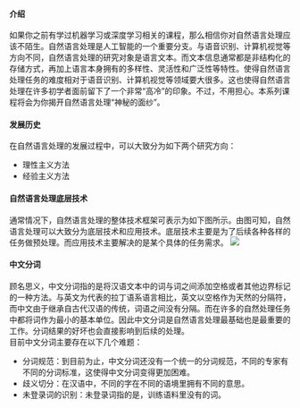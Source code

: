 #### 介绍
如果你之前有学过机器学习或深度学习相关的课程，那么相信你对自然语言处理应该不陌生。自然语言处理是人工智能的一个重要分支。与语音识别、计算机视觉等
方向不同，自然语言处理的研究对象是语言文本。而文本信息通常都是非结构化的存储方式，再加上语言本身拥有的多样性、灵活性和广泛性等特性。使得自然语言
处理任务的难度相对于语音识别、计算机视觉等领域要大很多。这也使得自然语言处理在许多初学者面前留下了一个非常“高冷”的印象。不过，不用担心。本系列课
程将会为你揭开自然语言处理“神秘的面纱”。

#### 发展历史
在自然语言处理的发展过程中，可以大致分为如下两个研究方向：
- 理性主义方法
- 经验主义方法


#### 自然语言处理底层技术
通常情况下，自然语言处理的整体技术框架可表示为如下图所示。由图可知，自然语言处理可以大致分为底层技术和应用技术。底层技术主要是为了后续各种各样的任务做预处理。而应用技术主要解决的是某个具体的任务需求。
![](https://upload-images.jianshu.io/upload_images/12099454-e8d8521ee08b04e9.png?imageMogr2/auto-orient/strip%7CimageView2/2/w/927/format/webp)

#### 中文分词
顾名思义，中文分词指的是将汉语文本中的词与词之间添加空格或者其他边界标记的一种方法。与英文为代表的拉丁语系语言相比，英文以空格作为天然的分隔符，而中文由于继承自古代汉语的传统，词语之间没有分隔。而在许多的自然处理任务中都将词作为最小的基本单位。因此中文分词是自然语言处理最基础也是最重要的工作。分词结果的好坏也会直接影响到后续的处理。  
目前中文分词主要存在以下几个难题：
- 分词规范：到目前为止，中文分词还没有一个统一的分词规范，不同的专家有不同的分词标准，这使得中文分词变得更加困难。
- 歧义切分：在汉语中，不同的字在不同的语境里拥有不同的意思。
- 未登录词的识别：未登录词指的是，训练语料里没有的词。
